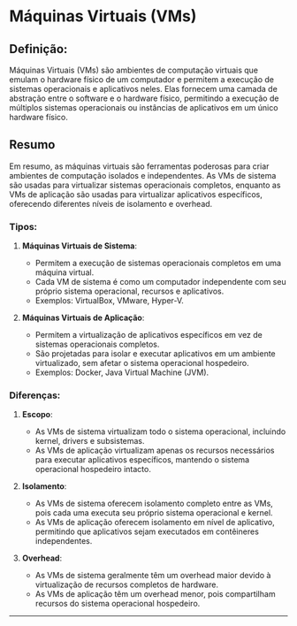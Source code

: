 # Máquinas Virtuais (VMs)

## Definição:
Máquinas Virtuais (VMs) são ambientes de computação virtuais que emulam o hardware físico de um computador e permitem a execução de sistemas operacionais e aplicativos neles. Elas fornecem uma camada de abstração entre o software e o hardware físico, permitindo a execução de múltiplos sistemas operacionais ou instâncias de aplicativos em um único hardware físico.

## Resumo 

Em resumo, as máquinas virtuais são ferramentas poderosas para criar ambientes de computação isolados e independentes. As VMs de sistema são usadas para virtualizar sistemas operacionais completos, enquanto as VMs de aplicação são usadas para virtualizar aplicativos específicos, oferecendo diferentes níveis de isolamento e overhead.


### Tipos:
1. **Máquinas Virtuais de Sistema**:
   - Permitem a execução de sistemas operacionais completos em uma máquina virtual.
   - Cada VM de sistema é como um computador independente com seu próprio sistema operacional, recursos e aplicativos.
   - Exemplos: VirtualBox, VMware, Hyper-V.

2. **Máquinas Virtuais de Aplicação**:
   - Permitem a virtualização de aplicativos específicos em vez de sistemas operacionais completos.
   - São projetadas para isolar e executar aplicativos em um ambiente virtualizado, sem afetar o sistema operacional hospedeiro.
   - Exemplos: Docker, Java Virtual Machine (JVM).

### Diferenças:
1. **Escopo**:
   - As VMs de sistema virtualizam todo o sistema operacional, incluindo kernel, drivers e subsistemas.
   - As VMs de aplicação virtualizam apenas os recursos necessários para executar aplicativos específicos, mantendo o sistema operacional hospedeiro intacto.

2. **Isolamento**:
   - As VMs de sistema oferecem isolamento completo entre as VMs, pois cada uma executa seu próprio sistema operacional e kernel.
   - As VMs de aplicação oferecem isolamento em nível de aplicativo, permitindo que aplicativos sejam executados em contêineres independentes.

3. **Overhead**:
   - As VMs de sistema geralmente têm um overhead maior devido à virtualização de recursos completos de hardware.
   - As VMs de aplicação têm um overhead menor, pois compartilham recursos do sistema operacional hospedeiro.
---
